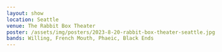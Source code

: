 ```yaml
---
layout: show
location: Seattle
venue: The Rabbit Box Theater
poster: /assets/img/posters/2023-8-20-rabbit-box-theater-seattle.jpg
bands: Willing, French Mouth, Phaeic, Black Ends
---
```


